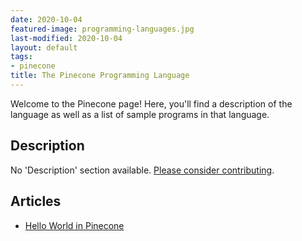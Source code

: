 ```yaml
---
date: 2020-10-04
featured-image: programming-languages.jpg
last-modified: 2020-10-04
layout: default
tags:
- pinecone
title: The Pinecone Programming Language
---
```


Welcome to the Pinecone page! Here, you'll find a description of the language as well as a list of sample programs in that language.

## Description

No 'Description' section available. [Please consider contributing](https://github.com/TheRenegadeCoder/sample-programs-website).

## Articles

- [Hello World in Pinecone](https://sampleprograms.io/projects/hello-world/pinecone)